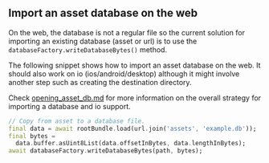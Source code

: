 ## Import an asset database on the web

On the web, the database is not a regular file so the current solution for importing an existing database (asset or url)
is to use the `databaseFactory.writeDatabaseBytes()` method.

The following snippet shows how to import an asset database on the web. It should also work on io (ios/android/desktop) although it might involve another
step such as creating the destination directory.

Check [opening_asset_db.md](../../../sqflite/doc/opening_asset_db.md) for more information on the overall strategy for importing a database and io support.

```dart
// Copy from asset to a database file.
final data = await rootBundle.load(url.join('assets', 'example.db'));
final bytes =
  data.buffer.asUint8List(data.offsetInBytes, data.lengthInBytes);
await databaseFactory.writeDatabaseBytes(path, bytes);
```